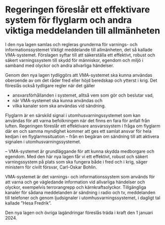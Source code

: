 # Regeringen föreslår ett effektivare system för flyglarm och andra viktiga meddelanden till allmänheten

I den nya lagen samlas och regleras grunderna för varnings\- och informationssystemet Viktigt meddelande till allmänheten, det så kallade VMA\-systemet. Förslagen syftar till att säkerställa ett effektivt, robust och säkert varningssystem till skydd för människor, egendom och miljö i samband med olyckor och andra allvarliga händelser.

Genom den nya lagen tydliggörs att VMA\-systemet ska kunna användas oberoende av om det råder fred eller höjd beredskap och ytterst i krig. Det föreslås också tydligare regler när det gäller

* ansvarsförhållanden i systemet, alltså vem som gör och beslutar vad,
* när VMA\-systemet ska kunna användas och
* vilka kanaler som ska användas vid sändning.

Flyglarm är en särskild signal i utomhusvarningssystemet som kan användas för att varna befolkningen när det finns en fara för anfall från luften. Regeringen föreslår ett effektivare ansvarssystem i fråga om flyglarm där en och samma myndighet kommer att ges ett samlat ansvar för hela kedjan i en flyglarmssituation – från en begäran om sändning till att aktivera signalen i utomhusvarningssystemet.

– VMA\-systemet är grundläggande för att kunna skydda medborgare och egendom. Med den här nya lagen får vi ett effektivt, robust och säkert varningssystem på plats som ska fungera både i fred och i krig, säger ministern för civilt försvar, Carl\-Oskar Bohlin.

VMA\-systemet är det varnings\- och informationssystem som används för att varna och ge vägledande information vid allvarliga händelser och olyckor, exempelvis terrorangrepp och kärnkraftsolyckor. Tillgängliga kanaler för sådana meddelanden är sändning i radio och tv, meddelanden till telefoner och genom ljudsignaler i utomhusvarningssystemet, i dagligt tal kallade ”Hesa Fredrik”.

Den nya lagen och övriga lagändringar föreslås träda i kraft den 1 januari 2024\.
